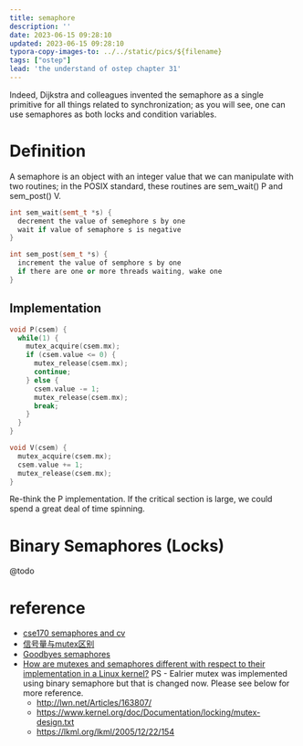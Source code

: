 ```yaml
---
title: semaphore
description: ''
date: 2023-06-15 09:28:10
updated: 2023-06-15 09:28:10
typora-copy-images-to: ../../static/pics/${filename}
tags: ["ostep"]
lead: 'the understand of ostep chapter 31'
---
```


Indeed, Dijkstra and colleagues invented the semaphore as a single primitive for all things related to synchronization; as you will see, one can use semaphores as both locks and condition variables.

# Definition
A semaphore is an object with an integer value that we can manipulate with two routines; in the POSIX standard, these routines are sem_wait() P and sem_post() V. 

```cpp
int sem_wait(semt_t *s) {
  decrement the value of semephore s by one
  wait if value of semaphore s is negative
}

int sem_post(sem_t *s) {
  increment the value of semphore s by one
  if there are one or more threads waiting, wake one
}
```

## Implementation

```cpp
void P(csem) {
  while(1) {
    mutex_acquire(csem.mx);
    if (csem.value <= 0) {
      mutex_release(csem.mx);
      continue;
    } else {
      csem.value -= 1;
      mutex_release(csem.mx);
      break;
    }
  }
}

void V(csem) {
  mutex_acquire(csem.mx);
  csem.value += 1;
  mutex_release(csem.mx);
}
```

Re-think the P implementation. If the critical section is large, we could spend a great deal of time spinning.

# Binary Semaphores (Locks)

@todo

# reference

- [cse170 semaphores and cv](https://cseweb.ucsd.edu/classes/sp17/cse120-a/applications/ln/lecture7.html)
- [信号量与mutex区别](https://www.zhihu.com/question/47704079/answer/136200849)
- [Goodbyes semaphores](https://lwn.net/Articles/166195/)
- [How are mutexes and semaphores different with respect to their implementation in a Linux kernel?](https://www.quora.com/How-are-mutexes-and-semaphores-different-with-respect-to-their-implementation-in-a-Linux-kernel) PS - Ealrier mutex was implemented using binary semaphore but that is changed now. Please see below for more reference.
  - http://lwn.net/Articles/163807/
  - https://www.kernel.org/doc/Documentation/locking/mutex-design.txt
  - https://lkml.org/lkml/2005/12/22/154
